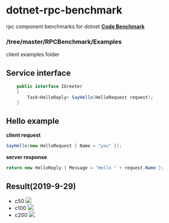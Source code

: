 # dotnet-rpc-benchmark
rpc component benchmarks  for dotnet
**[Code Benchmark](https://github.com/IKende/CodeBenchmarkDoc)**

### /tree/master/RPCBenchmark/Examples
client examples folder

## Service interface
``` csharp
    public interface IGreeter
    {
        Task<HelloReply> SayHello(HelloRequest request);
    }
```
## Hello example
**client request**
```csharp
SayHello(new HelloRequest { Name = "you" });
```
**server response**
```csharp
return new HelloReply { Message = "Hello " + request.Name };
```
## Result(2019-9-29)
* c50
![](https://github.com/IKende/dotnet-rpc-benchmark/blob/master/C50.png?raw=true)
* c100
![](https://github.com/IKende/dotnet-rpc-benchmark/blob/master/C100.png?raw=true)
* c200
![](https://github.com/IKende/dotnet-rpc-benchmark/blob/master/C200.png?raw=true)

